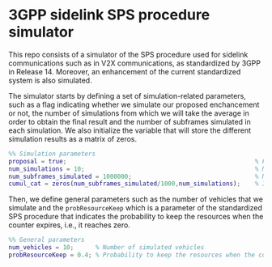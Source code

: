 # 3GPP sidelink SPS procedure simulator

This repo consists of a simulator of the SPS procedure used for sidelink communications such as in V2X communications, as standardized by 3GPP in Release 14. Moreover, an enhancement of the current standardized system is also simulated.

The simulator starts by defining a set of simulation-related parameters, such as a flag indicating whether we simulate our proposed enchancement or not, the number of simulations from which we will take the average in order to obtain the final result and the number of subframes simulated in each simulation. We also initialize the variable that will store the different simulation results as a matrix of zeros.

```matlab
%% Simulation parameters
proposal = true;                                                    % Flag indicating whether we use our proposed approach or not
num_simulations = 10;                                               % Number of simulations
num_subframes_simulated = 1000000;                                  % Number of simulated subframes per simulation
cumul_cat = zeros(num_subframes_simulated/1000,num_simulations);    % It will store the different simulation results
```

Then, we define general parameters such as the number of vehicles that we simulate and the `probResourceKeep` which is a parameter of the standardized SPS procedure that indicates the probability to keep the resources when the counter expires, i.e., it reaches zero.

```matlab
%% General parameters
num_vehicles = 10;      % Number of simulated vehicles
probResourceKeep = 0.4; % Probability to keep the resources when the counter expires
```
